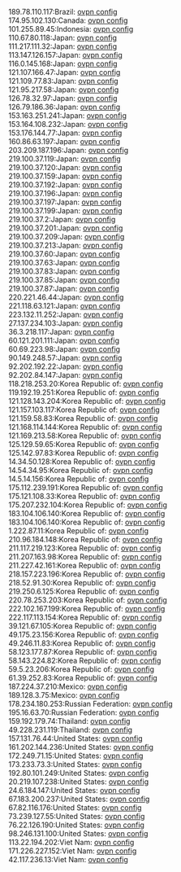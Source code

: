 189.78.110.117:Brazil: [ovpn config](vpn/189_78_110_117.ovpn)  
174.95.102.130:Canada: [ovpn config](vpn/174_95_102_130.ovpn)  
101.255.89.45:Indonesia: [ovpn config](vpn/101_255_89_45.ovpn)  
110.67.80.118:Japan: [ovpn config](vpn/110_67_80_118.ovpn)  
111.217.111.32:Japan: [ovpn config](vpn/111_217_111_32.ovpn)  
113.147.126.157:Japan: [ovpn config](vpn/113_147_126_157.ovpn)  
116.0.145.168:Japan: [ovpn config](vpn/116_0_145_168.ovpn)  
121.107.166.47:Japan: [ovpn config](vpn/121_107_166_47.ovpn)  
121.109.77.83:Japan: [ovpn config](vpn/121_109_77_83.ovpn)  
121.95.217.58:Japan: [ovpn config](vpn/121_95_217_58.ovpn)  
126.78.32.97:Japan: [ovpn config](vpn/126_78_32_97.ovpn)  
126.79.186.36:Japan: [ovpn config](vpn/126_79_186_36.ovpn)  
153.163.251.241:Japan: [ovpn config](vpn/153_163_251_241.ovpn)  
153.164.108.232:Japan: [ovpn config](vpn/153_164_108_232.ovpn)  
153.176.144.77:Japan: [ovpn config](vpn/153_176_144_77.ovpn)  
160.86.63.197:Japan: [ovpn config](vpn/160_86_63_197.ovpn)  
203.209.187.196:Japan: [ovpn config](vpn/203_209_187_196.ovpn)  
219.100.37.119:Japan: [ovpn config](vpn/219_100_37_119.ovpn)  
219.100.37.120:Japan: [ovpn config](vpn/219_100_37_120.ovpn)  
219.100.37.159:Japan: [ovpn config](vpn/219_100_37_159.ovpn)  
219.100.37.192:Japan: [ovpn config](vpn/219_100_37_192.ovpn)  
219.100.37.196:Japan: [ovpn config](vpn/219_100_37_196.ovpn)  
219.100.37.197:Japan: [ovpn config](vpn/219_100_37_197.ovpn)  
219.100.37.199:Japan: [ovpn config](vpn/219_100_37_199.ovpn)  
219.100.37.2:Japan: [ovpn config](vpn/219_100_37_2.ovpn)  
219.100.37.201:Japan: [ovpn config](vpn/219_100_37_201.ovpn)  
219.100.37.209:Japan: [ovpn config](vpn/219_100_37_209.ovpn)  
219.100.37.213:Japan: [ovpn config](vpn/219_100_37_213.ovpn)  
219.100.37.60:Japan: [ovpn config](vpn/219_100_37_60.ovpn)  
219.100.37.63:Japan: [ovpn config](vpn/219_100_37_63.ovpn)  
219.100.37.83:Japan: [ovpn config](vpn/219_100_37_83.ovpn)  
219.100.37.85:Japan: [ovpn config](vpn/219_100_37_85.ovpn)  
219.100.37.87:Japan: [ovpn config](vpn/219_100_37_87.ovpn)  
220.221.46.44:Japan: [ovpn config](vpn/220_221_46_44.ovpn)  
221.118.63.121:Japan: [ovpn config](vpn/221_118_63_121.ovpn)  
223.132.11.252:Japan: [ovpn config](vpn/223_132_11_252.ovpn)  
27.137.234.103:Japan: [ovpn config](vpn/27_137_234_103.ovpn)  
36.3.218.117:Japan: [ovpn config](vpn/36_3_218_117.ovpn)  
60.121.201.111:Japan: [ovpn config](vpn/60_121_201_111.ovpn)  
60.69.223.98:Japan: [ovpn config](vpn/60_69_223_98.ovpn)  
90.149.248.57:Japan: [ovpn config](vpn/90_149_248_57.ovpn)  
92.202.192.22:Japan: [ovpn config](vpn/92_202_192_22.ovpn)  
92.202.84.147:Japan: [ovpn config](vpn/92_202_84_147.ovpn)  
118.218.253.20:Korea Republic of: [ovpn config](vpn/118_218_253_20.ovpn)  
119.192.19.251:Korea Republic of: [ovpn config](vpn/119_192_19_251.ovpn)  
121.128.143.204:Korea Republic of: [ovpn config](vpn/121_128_143_204.ovpn)  
121.157.103.117:Korea Republic of: [ovpn config](vpn/121_157_103_117.ovpn)  
121.159.58.83:Korea Republic of: [ovpn config](vpn/121_159_58_83.ovpn)  
121.168.114.144:Korea Republic of: [ovpn config](vpn/121_168_114_144.ovpn)  
121.169.213.58:Korea Republic of: [ovpn config](vpn/121_169_213_58.ovpn)  
125.129.59.65:Korea Republic of: [ovpn config](vpn/125_129_59_65.ovpn)  
125.142.97.83:Korea Republic of: [ovpn config](vpn/125_142_97_83.ovpn)  
14.34.50.128:Korea Republic of: [ovpn config](vpn/14_34_50_128.ovpn)  
14.54.34.95:Korea Republic of: [ovpn config](vpn/14_54_34_95.ovpn)  
14.5.14.156:Korea Republic of: [ovpn config](vpn/14_5_14_156.ovpn)  
175.112.239.191:Korea Republic of: [ovpn config](vpn/175_112_239_191.ovpn)  
175.121.108.33:Korea Republic of: [ovpn config](vpn/175_121_108_33.ovpn)  
175.207.232.104:Korea Republic of: [ovpn config](vpn/175_207_232_104.ovpn)  
183.104.106.140:Korea Republic of: [ovpn config](vpn/183_104_106_140.ovpn)  
183.104.106.140:Korea Republic of: [ovpn config](vpn/183_104_106_140.ovpn)  
1.222.87.11:Korea Republic of: [ovpn config](vpn/1_222_87_11.ovpn)  
210.96.184.148:Korea Republic of: [ovpn config](vpn/210_96_184_148.ovpn)  
211.117.219.123:Korea Republic of: [ovpn config](vpn/211_117_219_123.ovpn)  
211.207.163.98:Korea Republic of: [ovpn config](vpn/211_207_163_98.ovpn)  
211.227.42.161:Korea Republic of: [ovpn config](vpn/211_227_42_161.ovpn)  
218.157.223.196:Korea Republic of: [ovpn config](vpn/218_157_223_196.ovpn)  
218.52.91.30:Korea Republic of: [ovpn config](vpn/218_52_91_30.ovpn)  
219.250.6.125:Korea Republic of: [ovpn config](vpn/219_250_6_125.ovpn)  
220.78.253.203:Korea Republic of: [ovpn config](vpn/220_78_253_203.ovpn)  
222.102.167.199:Korea Republic of: [ovpn config](vpn/222_102_167_199.ovpn)  
222.117.113.154:Korea Republic of: [ovpn config](vpn/222_117_113_154.ovpn)  
39.121.67.105:Korea Republic of: [ovpn config](vpn/39_121_67_105.ovpn)  
49.175.23.156:Korea Republic of: [ovpn config](vpn/49_175_23_156.ovpn)  
49.246.11.83:Korea Republic of: [ovpn config](vpn/49_246_11_83.ovpn)  
58.123.177.87:Korea Republic of: [ovpn config](vpn/58_123_177_87.ovpn)  
58.143.224.82:Korea Republic of: [ovpn config](vpn/58_143_224_82.ovpn)  
59.5.23.206:Korea Republic of: [ovpn config](vpn/59_5_23_206.ovpn)  
61.39.252.83:Korea Republic of: [ovpn config](vpn/61_39_252_83.ovpn)  
187.224.37.210:Mexico: [ovpn config](vpn/187_224_37_210.ovpn)  
189.128.3.75:Mexico: [ovpn config](vpn/189_128_3_75.ovpn)  
178.234.180.253:Russian Federation: [ovpn config](vpn/178_234_180_253.ovpn)  
195.16.63.70:Russian Federation: [ovpn config](vpn/195_16_63_70.ovpn)  
159.192.179.74:Thailand: [ovpn config](vpn/159_192_179_74.ovpn)  
49.228.231.119:Thailand: [ovpn config](vpn/49_228_231_119.ovpn)  
157.131.76.44:United States: [ovpn config](vpn/157_131_76_44.ovpn)  
161.202.144.236:United States: [ovpn config](vpn/161_202_144_236.ovpn)  
172.249.71.15:United States: [ovpn config](vpn/172_249_71_15.ovpn)  
173.233.73.3:United States: [ovpn config](vpn/173_233_73_3.ovpn)  
192.80.101.249:United States: [ovpn config](vpn/192_80_101_249.ovpn)  
20.219.107.238:United States: [ovpn config](vpn/20_219_107_238.ovpn)  
24.6.184.147:United States: [ovpn config](vpn/24_6_184_147.ovpn)  
67.183.200.237:United States: [ovpn config](vpn/67_183_200_237.ovpn)  
67.82.116.176:United States: [ovpn config](vpn/67_82_116_176.ovpn)  
73.239.127.55:United States: [ovpn config](vpn/73_239_127_55.ovpn)  
76.22.126.190:United States: [ovpn config](vpn/76_22_126_190.ovpn)  
98.246.131.100:United States: [ovpn config](vpn/98_246_131_100.ovpn)  
113.22.194.202:Viet Nam: [ovpn config](vpn/113_22_194_202.ovpn)  
171.226.227.152:Viet Nam: [ovpn config](vpn/171_226_227_152.ovpn)  
42.117.236.13:Viet Nam: [ovpn config](vpn/42_117_236_13.ovpn)  
